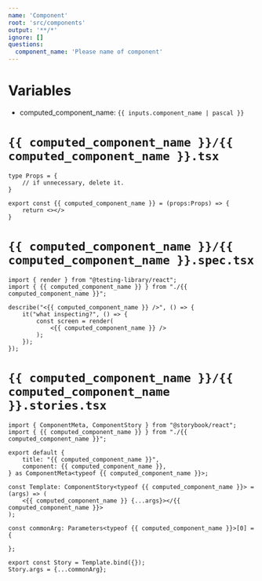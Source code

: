 ```yaml
---
name: 'Component'
root: 'src/components'
output: '**/*'
ignore: []
questions:
  component_name: 'Please name of component'
---
```


# Variables

- computed_component_name: `{{ inputs.component_name | pascal }}`


# `{{ computed_component_name }}/{{ computed_component_name }}.tsx`

```tsx
type Props = {
    // if unnecessary, delete it.
}

export const {{ computed_component_name }} = (props:Props) => {
    return <></>
}
```

# `{{ computed_component_name }}/{{ computed_component_name }}.spec.tsx`

```tsx
import { render } from "@testing-library/react";
import { {{ computed_component_name }} } from "./{{ computed_component_name }}";

describe("<{{ computed_component_name }} />", () => {
    it("what inspecting?", () => {
        const screen = render(
            <{{ computed_component_name }} />
        );
    });
});

```

# `{{ computed_component_name }}/{{ computed_component_name }}.stories.tsx`

```tsx
import { ComponentMeta, ComponentStory } from "@storybook/react";
import { {{ computed_component_name }} } from "./{{ computed_component_name }}";

export default {
    title: "{{ computed_component_name }}",
    component: {{ computed_component_name }},
} as ComponentMeta<typeof {{ computed_component_name }}>;

const Template: ComponentStory<typeof {{ computed_component_name }}> = (args) => (
    <{{ computed_component_name }} {...args}></{{ computed_component_name }}>
);

const commonArg: Parameters<typeof {{ computed_component_name }}>[0] = {

};

export const Story = Template.bind({});
Story.args = {...commonArg};
```